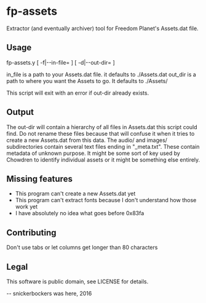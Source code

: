 # fp-assets
Extractor (and eventually archiver) tool for Freedom Planet's Assets.dat file.

## Usage
fp-assets.y [ -f|--in-file=<in-file> ] [ -d|--out-dir=<out-dir> ]

in_file is a path to your Assets.dat file.  it defaults to ./Assets.dat
out_dir is a path to where you want the Assets to go.  It defaults to ./Assets/

This script will exit with an error if out-dir already exists.

## Output
The out-dir will contain a hierarchy of all files in Assets.dat this script could find.
Do not rename these files because that will confuse it when it tries to create a new Assets.dat from this data.
The audio/ and images/ subdirectories contain several text files ending in "_meta.txt".  These contain metadata of unknown purpose.  It might be some sort of key used by Chowdren to identify individual assets or it might be something else entirely.


## Missing features
* This program can't create a new Assets.dat yet
* This program can't extract fonts because I don't understand how those work yet
* I have absolutely no idea what goes before 0x83fa

## Contributing
Don't use tabs or let columns get longer than 80 characters

## Legal
This software is public domain, see LICENSE for details.

-- snickerbockers was here, 2016

